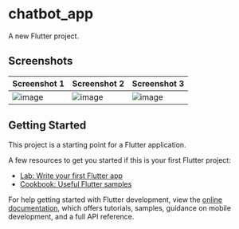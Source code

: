 # chatbot_app

A new Flutter project.

## Screenshots

| Screenshot 1                                 | Screenshot 2                                 | Screenshot 3                                 |
|----------------------------------------------|----------------------------------------------|----------------------------------------------|
| ![image](https://github.com/vodatvan01/flutter_chat/assets/87610505/27afae3e-91ca-4d20-9cf1-c02193e992f8)|![image](https://github.com/vodatvan01/flutter_chat/assets/87610505/1f2bdaaf-11f0-49a7-a31a-e4bd4cd27559)|![image](https://github.com/vodatvan01/flutter_chat/assets/87610505/f9f084aa-2e22-45f7-b986-367aba4007ed)|



## Getting Started

This project is a starting point for a Flutter application.

A few resources to get you started if this is your first Flutter project:

- [Lab: Write your first Flutter app](https://docs.flutter.dev/get-started/codelab)
- [Cookbook: Useful Flutter samples](https://docs.flutter.dev/cookbook)

For help getting started with Flutter development, view the
[online documentation](https://docs.flutter.dev/), which offers tutorials,
samples, guidance on mobile development, and a full API reference.
